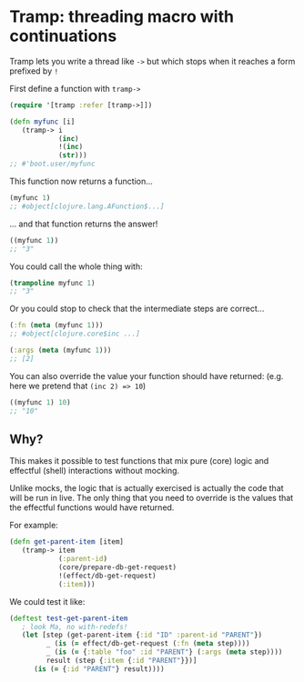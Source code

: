 # Tramp: threading macro with continuations

Tramp lets you write a thread like `->` but which stops when it
reaches a form prefixed by `!`

First define a function with `tramp->`

```clojure
(require '[tramp :refer [tramp->]])

(defn myfunc [i]
   (tramp-> i
            (inc)
            !(inc)
            (str)))
;; #'boot.user/myfunc
```

This function now returns a function...

```clojure
(myfunc 1)
;; #object[clojure.lang.AFunction$...]
```

... and that function returns the answer!

```clojure
((myfunc 1))
;; "3"
```

You could call the whole thing with:

```clojure
(trampoline myfunc 1)
;; "3"
```

Or you could stop to check that the intermediate steps are correct...

```clojure
(:fn (meta (myfunc 1)))
;; #object[clojure.core$inc ...]

(:args (meta (myfunc 1)))
;; [2]
```

You can also override the value your function should have returned:
(e.g. here we pretend that `(inc 2) => 10`)

```clojure
((myfunc 1) 10)
;; "10"
```

## Why?

This makes it possible to test functions that mix pure (core) logic and
effectful (shell) interactions without mocking.

Unlike mocks, the logic that is actually exercised is actually the code
that will be run in live.  The only thing that you need to override is
the values that the effectful functions would have returned.

For example:

```clojure
(defn get-parent-item [item]
   (tramp-> item
            (:parent-id)
            (core/prepare-db-get-request)
            !(effect/db-get-request)
            (:item)))
```

We could test it like:

```clojure
(deftest test-get-parent-item
   ; look Ma, no with-redefs!
   (let [step (get-parent-item {:id "ID" :parent-id "PARENT"})
         _ (is (= effect/db-get-request (:fn (meta step))))
         _ (is (= {:table "foo" :id "PARENT"} (:args (meta step))))
         result (step {:item {:id "PARENT"}})]
      (is (= {:id "PARENT"} result))))
```
